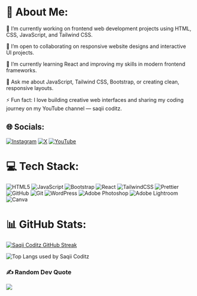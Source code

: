 # 💫 About Me:

🔭 I’m currently working on frontend web development projects using HTML, CSS, JavaScript, and Tailwind CSS.

👯 I’m open to collaborating on responsive website designs and interactive UI projects.

🌱 I’m currently learning React and improving my skills in modern frontend frameworks.

💬 Ask me about JavaScript, Tailwind CSS, Bootstrap, or creating clean, responsive layouts.

⚡ Fun fact: I love building creative web interfaces and sharing my coding journey on my YouTube channel — saqii coditz.

## 🌐 Socials:

[![Instagram](https://img.shields.io/badge/Instagram-%23E4405F.svg?logo=Instagram&logoColor=white)](https://instagram.com/saqiicoditz) 
[![X](https://img.shields.io/badge/X-black.svg?logo=X&logoColor=white)](https://x.com/saqiicoditz) 
[![YouTube](https://img.shields.io/badge/YouTube-%23FF0000.svg?logo=YouTube&logoColor=white)](https://youtube.com/@saqiicoditz)

# 💻 Tech Stack:

![HTML5](https://img.shields.io/badge/html5-%23E34F26.svg?style=for-the-badge&logo=html5&logoColor=white) 
![JavaScript](https://img.shields.io/badge/javascript-%23323330.svg?style=for-the-badge&logo=javascript&logoColor=%23F7DF1E) ![Bootstrap](https://img.shields.io/badge/bootstrap-%238511FA.svg?style=for-the-badge&logo=bootstrap&logoColor=white) 
![React](https://img.shields.io/badge/react-%2320232a.svg?style=for-the-badge&logo=react&logoColor=%2361DAFB) 
![TailwindCSS](https://img.shields.io/badge/tailwindcss-%2338B2AC.svg?style=for-the-badge&logo=tailwind-css&logoColor=white) ![Prettier](https://img.shields.io/badge/prettier-%23F7B93E.svg?style=for-the-badge&logo=prettier&logoColor=black) 
![GitHub](https://img.shields.io/badge/github-%23121011.svg?style=for-the-badge&logo=github&logoColor=white) 
![Git](https://img.shields.io/badge/git-%23F05033.svg?style=for-the-badge&logo=git&logoColor=white) 
![WordPress](https://img.shields.io/badge/WordPress-%23117AC9.svg?style=for-the-badge&logo=WordPress&logoColor=white) 
![Adobe Photoshop](https://img.shields.io/badge/adobe%20photoshop-%2331A8FF.svg?style=for-the-badge&logo=adobe%20photoshop&logoColor=white) 
![Adobe Lightroom](https://img.shields.io/badge/Adobe%20Lightroom-31A8FF.svg?style=for-the-badge&logo=Adobe%20Lightroom&logoColor=white) 
![Canva](https://img.shields.io/badge/Canva-%2300C4CC.svg?style=for-the-badge&logo=Canva&logoColor=white)



# 📊 GitHub Stats:



[![Saqii Coditz GitHub Streak](https://streak-stats.demolab.com?user=saqiicoditz&border_radius=20&date_format=j%20M%5B%20Y%5D)](https://git.io/streak-stats)

![Top Langs used by Saqii Coditz](https://github-readme-stats.vercel.app/api/top-langs/?username=saqiicoditz&border_radius=20&layout=compact)

### ✍️ Random Dev Quote

![](https://quotes-github-readme.vercel.app/api?type=horizontal&border_radius=20&margin_bottom=20)
